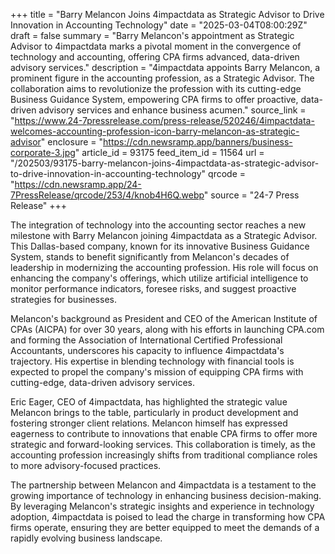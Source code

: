 +++
title = "Barry Melancon Joins 4impactdata as Strategic Advisor to Drive Innovation in Accounting Technology"
date = "2025-03-04T08:00:29Z"
draft = false
summary = "Barry Melancon's appointment as Strategic Advisor to 4impactdata marks a pivotal moment in the convergence of technology and accounting, offering CPA firms advanced, data-driven advisory services."
description = "4impactdata appoints Barry Melancon, a prominent figure in the accounting profession, as a Strategic Advisor. The collaboration aims to revolutionize the profession with its cutting-edge Business Guidance System, empowering CPA firms to offer proactive, data-driven advisory services and enhance business acumen."
source_link = "https://www.24-7pressrelease.com/press-release/520246/4impactdata-welcomes-accounting-profession-icon-barry-melancon-as-strategic-advisor"
enclosure = "https://cdn.newsramp.app/banners/business-corporate-3.jpg"
article_id = 93175
feed_item_id = 11564
url = "/202503/93175-barry-melancon-joins-4impactdata-as-strategic-advisor-to-drive-innovation-in-accounting-technology"
qrcode = "https://cdn.newsramp.app/24-7PressRelease/qrcode/253/4/knob4H6Q.webp"
source = "24-7 Press Release"
+++

<p>The integration of technology into the accounting sector reaches a new milestone with Barry Melancon joining 4impactdata as a Strategic Advisor. This Dallas-based company, known for its innovative Business Guidance System, stands to benefit significantly from Melancon's decades of leadership in modernizing the accounting profession. His role will focus on enhancing the company's offerings, which utilize artificial intelligence to monitor performance indicators, foresee risks, and suggest proactive strategies for businesses.</p><p>Melancon's background as President and CEO of the American Institute of CPAs (AICPA) for over 30 years, along with his efforts in launching CPA.com and forming the Association of International Certified Professional Accountants, underscores his capacity to influence 4impactdata's trajectory. His expertise in blending technology with financial tools is expected to propel the company's mission of equipping CPA firms with cutting-edge, data-driven advisory services.</p><p>Eric Eager, CEO of 4impactdata, has highlighted the strategic value Melancon brings to the table, particularly in product development and fostering stronger client relations. Melancon himself has expressed eagerness to contribute to innovations that enable CPA firms to offer more strategic and forward-looking services. This collaboration is timely, as the accounting profession increasingly shifts from traditional compliance roles to more advisory-focused practices.</p><p>The partnership between Melancon and 4impactdata is a testament to the growing importance of technology in enhancing business decision-making. By leveraging Melancon's strategic insights and experience in technology adoption, 4impactdata is poised to lead the charge in transforming how CPA firms operate, ensuring they are better equipped to meet the demands of a rapidly evolving business landscape.</p>